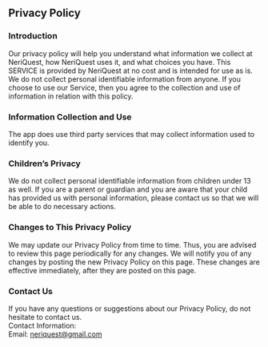 Privacy Policy  
----------------

### Introduction  
Our privacy policy will help you understand what information we collect at NeriQuest, how NeriQuest uses it, and what choices you have.
This SERVICE is provided by NeriQuest at no cost and is intended for use as is. We do not collect personal identifiable information from anyone.
If you choose to use our Service, then you agree to the collection and use of information in  relation with this policy. 

### Information Collection and Use  
The app does use third party services that may collect information used to identify you. 

### Children’s Privacy  
We do not collect personal identifiable information from children under 13 as well. If you  are  a  parent  or  guardian and you are aware that your child has provided us with personal information, please contact us so that we will be able to do necessary actions.  

### Changes to This Privacy Policy  
We may update our Privacy Policy from time to time. Thus, you are advised to review this page periodically for any changes. We will notify you of any changes by posting the new Privacy Policy on this page. These changes are effective immediately, after they are posted on this page.  

### Contact Us  
If you have any questions or suggestions about our Privacy Policy, do not hesitate to contact us.  
Contact Information:  
Email: neriquest@gmail.com 

